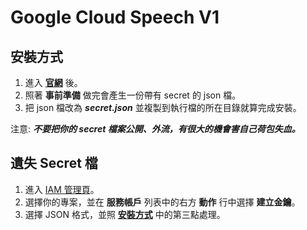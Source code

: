 # Google Cloud Speech V1
## 安裝方式
1. 進入 [**官網**](https://cloud.google.com/speech-to-text/docs/quickstart-client-libraries) 後。
2. 照著 **事前準備** 做完會產生一份帶有 secret 的 json 檔。
3. 把 json 檔改為 ***secret.json*** 並複製到執行檔的所在目錄就算完成安裝。

注意: ***不要把你的 secret 檔案公開、外流，有很大的機會害自己荷包失血。***

## 遺失 Secret 檔
1. 進入 [IAM 管理頁](https://console.cloud.google.com/iam-admin/serviceaccounts)。
2. 選擇你的專案，並在 **服務帳戶** 列表中的右方 **動作** 行中選擇 **建立金鑰**。
3. 選擇 JSON 格式，並照 [**安裝方式**](#安裝方式) 中的第三點處理。